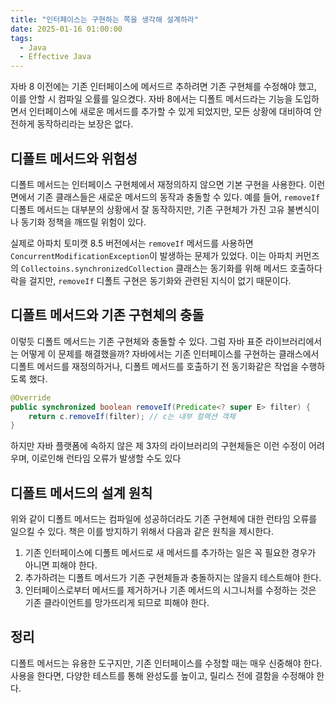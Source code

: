 ```yaml
---
title: "인터페이스는 구현하는 쪽을 생각해 설계하라"
date: 2025-01-16 01:00:00
tags: 
  - Java
  - Effective Java
---
```


자바 8 이전에는 기존 인터페이스에 메서드르 추하려면 기존 구현체를 수정해야 했고,
이를 안할 시 컴파일 오률를 일으켰다.
자바 8에서는 디폴트 메서드라는 기능을 도입하면서 인터페이스에 새로운 메서드를 추가할 수 있게 되었지만,
모든 상황에 대비하여 안전하게 동작하리라는 보장은 없다.

## 디폴트 메서드와 위험성

디폴트 메서드는 인터페이스 구현체에서 재정의하지 않으면 기본 구현을 사용한다.
이런 면에서 기존 클래스들은 새로운 메서드의 동작과 충돌할 수 있다.
예를 들어, `removeIf` 디폴트 메서드는 대부분의 상황에서 잘 동작하지만,
기존 구현체가 가진 고유 불변식이나 동기화 정책을 깨뜨릴 위험이 있다.

실제로 아파치 토미캣 8.5 버전에서는 `removeIf` 메서드를 사용하면 `ConcurrentModificationException`이 발생하는 문제가 있었다.
이는 아파치 커먼즈의 `Collectoins.synchronizedCollection` 클래스는 동기화를 위해 메서드 호출하다 락을 걸지만,
`removeIf` 디폴트 구현은 동기화와 관련된 지식이 없기 때문이다.

## 디폴트 메서드와 기존 구현체의 충돌

이렇듯 디폴트 메서드는 기존 구현체와 충돌할 수 있다.
그럼 자바 표준 라이브러리에서는 어떻게 이 문제를 해결했을까?
자바에서는 기존 인터페이스를 구현하는 클래스에서 디폴트 메서드를 재정의하거나,
디폴트 메서드를 호출하기 전 동기화같은 작업을 수행하도록 했다.

```java
@Override
public synchronized boolean removeIf(Predicate<? super E> filter) {
    return c.removeIf(filter); // c는 내부 컬렉션 객체
}

```

하지만 자바 플랫폼에 속하지 않은 제 3자의 라이브러리의 구현체들은 이런 수정이 어려우며, 이로인해 런타임 오류가 발생할 수도 있다

## 디폴트 메서드의 설계 원칙

위와 같이 디폴트 메서드는 컴파일에 성공하더라도 기존 구현체에 대한 런타임 오류를 일으킬 수 있다.
책은 이를 방지하기 위해서 다음과 같은 원칙을 제시한다.

1. 기존 인터페이스에 디폴트 메서드로 새 메서드를 추가하는 일은 꼭 필요한 경우가 아니면 피해야 한다.
2. 추가하려는 디폴트 메서드가 기존 구현체들과 충돌하지는 않을지 테스트해야 한다.
3. 인터페이스로부터 메서드를 제거하거나 기존 메서드의 시그니처를 수정하는 것은 기존 클라이언트를 망가뜨리게 되므로 피해야 한다.

## 정리
디폴트 메서드는 유용한 도구지만, 기존 인터페이스를 수정할 때는 매우 신중해야 한다.
사용을 한다면, 다양한 테스트를 통해 완성도를 높이고, 릴리스 전에 결함을 수정해야 한다.

